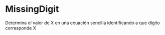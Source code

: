 # MissingDigit
Determina el valor de X en una ecuación sencilla identificando a que dígito corresponde X
